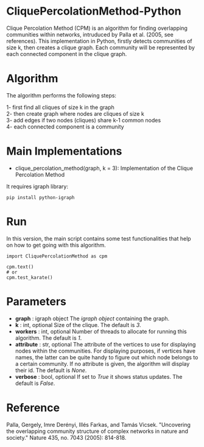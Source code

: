 # CliquePercolationMethod-Python
Clique Percolation Method (CPM) is an algorithm for finding overlapping communities within networks, intruduced by Palla et al. (2005, see references). This implementation in Python, firstly detects communities of size k, then creates a clique graph. Each community will be represented by each connected component in the clique graph.

# Algorithm
The algorithm performs the following steps:

1- first find all cliques of size k in the graph <br />
2- then create graph where nodes are cliques of size k <br />
3- add edges if two nodes (cliques) share k-1 common nodes <br />
4- each connected component is a community <br />

# Main Implementations
* clique_percolation_method(graph, k = 3): Implementation of the Clique Percolation Method 

It requires igraph library:
```
pip install python-igraph
```

# Run
In this version, the main script contains some test functionalities that help on how to get going with this algorithm.
```
import CliquePercolationMethod as cpm

cpm.text()
# or 
cpm.test_karate()
```

# Parameters
* **graph** : igraph object
    The _igraph object_ containing the graph.
* **k** : int, optional
    Size of the clique. The default is _3_.
* **workers** : int, optional
    Number of threads to allocate for running this algorithm. The default is _1_.
* **attribute** : str, optional
    The attribute of the vertices to use for displaying nodes within the communities. 
    For displaying purposes, if vertices have names, the latter can be quite handy to figure out which node belongs to a certain community. 
    If no attribute is given, the algorithm will display their id. The default is _None_.
* **verbose** : bool, optional
    If set to _True_ it shows status updates. The default is _False_.

# Reference
Palla, Gergely, Imre Derényi, Illés Farkas, and Tamás Vicsek. "Uncovering the overlapping community structure of complex networks in nature and society." Nature 435, no. 7043 (2005): 814-818.
